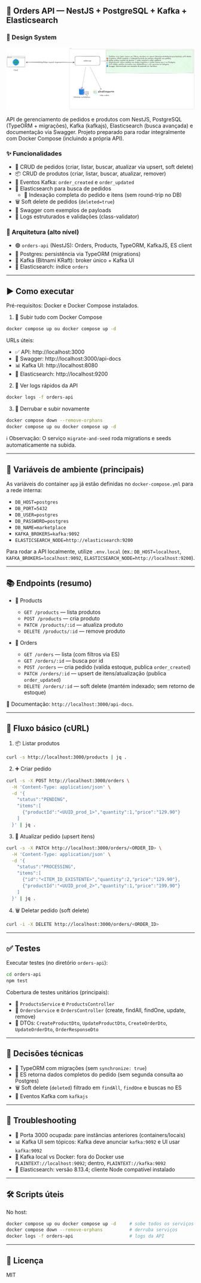 ## 🚀 Orders API — NestJS + PostgreSQL + Kafka + Elasticsearch

### 🎨 Design System

![Architecture](./architecture.png)

API de gerenciamento de pedidos e produtos com NestJS, PostgreSQL (TypeORM + migrações), Kafka (kafkajs), Elasticsearch (busca avançada) e documentação via Swagger. Projeto preparado para rodar integralmente com Docker Compose (incluindo a própria API).

### ✨ Funcionalidades
- 🧾 CRUD de pedidos (criar, listar, buscar, atualizar via upsert, soft delete)
- 📦 CRUD de produtos (criar, listar, buscar, atualizar, remover)
- 📣 Eventos Kafka: `order_created` e `order_updated`
- 🔎 Elasticsearch para busca de pedidos
  - 💽 Indexação completa do pedido e itens (sem round-trip no DB)
- 🗑️ Soft delete de pedidos (`deleted=true`)
- 📘 Swagger com exemplos de payloads
- 🧰 Logs estruturados e validações (class-validator)

### 🧱 Arquitetura (alto nível)
- 🟢 `orders-api` (NestJS): Orders, Products, TypeORM, KafkaJS, ES client
- 🐘 Postgres: persistência via TypeORM (migrations)
- 🐳 Kafka (Bitnami KRaft): broker único + Kafka UI
- 🧠 Elasticsearch: índice `orders`

---

## ▶️ Como executar

Pré-requisitos: Docker e Docker Compose instalados.

1) 🐳 Subir tudo com Docker Compose
```bash
docker compose up ou docker compose up -d
```

URLs úteis:
- ✅ API: http://localhost:3000
- 📘 Swagger: http://localhost:3000/api-docs
- 📊 Kafka UI: http://localhost:8080
- 🔎 Elasticsearch: http://localhost:9200

2) 📝 Ver logs rápidos da API
```bash
docker logs -f orders-api
```

3) 🔁 Derrubar e subir novamente
```bash
docker compose down --remove-orphans
docker compose up ou docker compose up -d
```

ℹ️ Observação: O serviço `migrate-and-seed` roda migrations e seeds automaticamente na subida.

---

## 🔧 Variáveis de ambiente (principais)
As variáveis do container `app` já estão definidas no `docker-compose.yml` para a rede interna:
- `DB_HOST=postgres`
- `DB_PORT=5432`
- `DB_USER=postgres`
- `DB_PASSWORD=postgres`
- `DB_NAME=marketplace`
- `KAFKA_BROKERS=kafka:9092`
- `ELASTICSEARCH_NODE=http://elasticsearch:9200`

Para rodar a API localmente, utilize `.env.local` (ex.: `DB_HOST=localhost`, `KAFKA_BROKERS=localhost:9092`, `ELASTICSEARCH_NODE=http://localhost:9200`).

---

## 📚 Endpoints (resumo)
- 🧰 Products
  - `GET /products` — lista produtos
  - `POST /products` — cria produto
  - `PATCH /products/:id` — atualiza produto
  - `DELETE /products/:id` — remove produto

- 🧾 Orders
  - `GET /orders` — lista (com filtros via ES)
  - `GET /orders/:id` — busca por id
  - `POST /orders` — cria pedido (valida estoque, publica `order_created`)
  - `PATCH /orders/:id` — upsert de itens/atualização (publica `order_updated`)
  - `DELETE /orders/:id` — soft delete (mantém indexado; sem retorno de estoque)

📘 Documentação: `http://localhost:3000/api-docs`.

---

## 🧪 Fluxo básico (cURL)
1) 📦 Listar produtos
```bash
curl -s http://localhost:3000/products | jq .
```

2) ➕ Criar pedido
```bash
curl -s -X POST http://localhost:3000/orders \
  -H 'Content-Type: application/json' \
  -d '{
    "status":"PENDING",
    "items":[
      {"productId":"<UUID_prod_1>","quantity":1,"price":"129.90"}
    ]
  }' | jq .
```

3) 🔄 Atualizar pedido (upsert itens)
```bash
curl -s -X PATCH http://localhost:3000/orders/<ORDER_ID> \
  -H 'Content-Type: application/json' \
  -d '{
    "status":"PROCESSING",
    "items":[
      {"id":"<ITEM_ID_EXISTENTE>","quantity":2,"price":"129.90"},
      {"productId":"<UUID_prod_2>","quantity":1,"price":"199.90"}
    ]
  }' | jq .
```

4) 🗑️ Deletar pedido (soft delete)
```bash
curl -i -X DELETE http://localhost:3000/orders/<ORDER_ID>
```

---

## ✅ Testes
Executar testes (no diretório `orders-api`):
```bash
cd orders-api
npm test
```

Cobertura de testes unitários (principais):
- 🧪 `ProductsService` e `ProductsController`
- 🧪 `OrdersService` e `OrdersController` (create, findAll, findOne, update, remove)
- 🧪 DTOs: `CreateProductDto`, `UpdateProductDto`, `CreateOrderDto`, `UpdateOrderDto`, `OrderResponseDto`

---

## 🧭 Decisões técnicas
- 🧩 TypeORM com migrações (sem `synchronize: true`)
- 🔎 ES retorna dados completos do pedido (sem segunda consulta ao Postgres)
- 🗑️ Soft delete (`deleted`) filtrado em `findAll`, `findOne` e buscas no ES
- 📣 Eventos Kafka com `kafkajs`

---

## 🧯 Troubleshooting
- 🔌 Porta 3000 ocupada: pare instâncias anteriores (containers/locais)
- 📊 Kafka UI sem tópicos: Kafka deve anunciar `kafka:9092` e UI usar `kafka:9092`
- 🧭 Kafka local vs Docker: fora do Docker use `PLAINTEXT://localhost:9092`; dentro, `PLAINTEXT://kafka:9092`
- 🧠 Elasticsearch: versão 8.13.4; cliente Node compatível instalado

---

## 🛠️ Scripts úteis
No host:
```bash
docker compose up ou docker compose up -d     # sobe todos os serviços
docker compose down --remove-orphans          # derruba serviços
docker logs -f orders-api                     # logs da API
```

---

## 📄 Licença
MIT